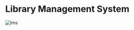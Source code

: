 # Library Management System


![lms](https://user-images.githubusercontent.com/86132605/124701521-5c88c180-df0c-11eb-8e12-f1c93361d990.png)
